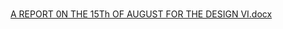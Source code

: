 #
[A REPORT 0N THE 15Th OF AUGUST  FOR THE DESIGN  VI.docx](https://github.com/user-attachments/files/22411982/A.REPORT.0N.THE.15Th.OF.AUGUST.FOR.THE.DESIGN.VI.docx)
